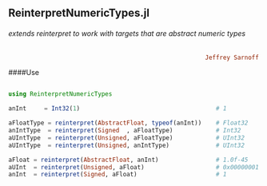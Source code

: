 ## ReinterpretNumericTypes.jl
###### extends reinterpret to work with targets that are abstract numeric types 

```ruby
                                                       Jeffrey Sarnoff © 2016-Mar-22 at New York
```

####Use
```julia

using ReinterpretNumericTypes

anInt     = Int32(1)                                      # 1

aFloatType = reinterpret(AbstractFloat, typeof(anInt))    # Float32
anIntType  = reinterpret(Signed  , aFloatType)            # Int32
aUIntType  = reinterpret(Unsigned, aFloatType)            # UInt32
aUIntType  = reinterpret(Unsigned, anIntType)             # UInt32

aFloat = reinterpret(AbstractFloat, anInt)                # 1.0f-45
aUInt  = reinterpret(Unsigned, aFloat)                    # 0x00000001
anInt  = reinterpret(Signed, aFloat)                      # 1

```
